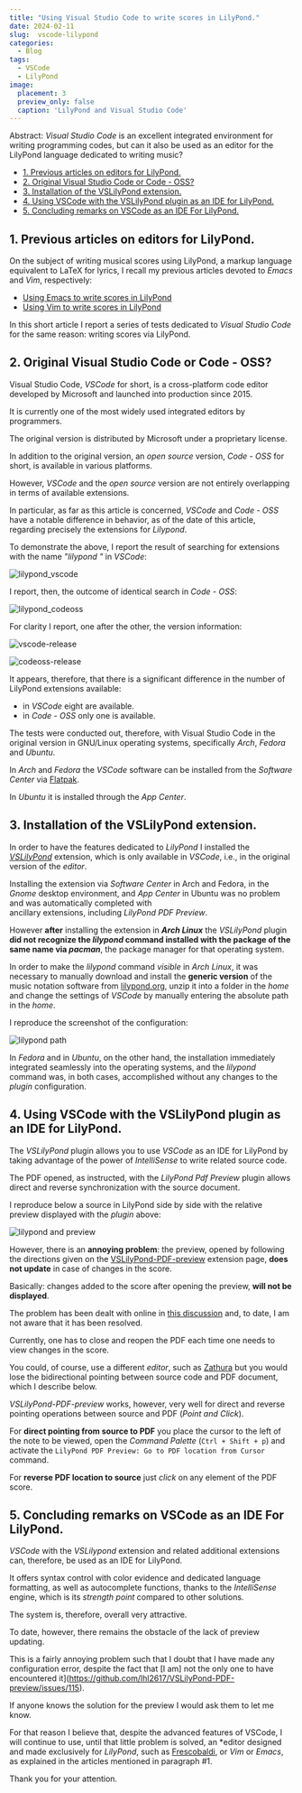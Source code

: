 ```yaml
---
title: "Using Visual Studio Code to write scores in LilyPond."
date: 2024-02-11
slug:  vscode-lilypond
categories:
  - Blog
tags:
  - VSCode
  - LilyPond
image:
  placement: 3
  preview_only: false 
  caption: 'LilyPond and Visual Studio Code'
---
```




Abstract: *Visual Studio Code* is an excellent integrated environment for writing programming codes, but can it also be used as an editor for the LilyPond language dedicated to writing music?

- [1. Previous articles on editors for LilyPond.](#1-previous-articles-on-editors-for-lilypond)
- [2. Original Visual Studio Code or Code - OSS?](#2-original-visual-studio-code-or-code---oss)
- [3. Installation of the VSLilyPond extension.](#3-installation-of-the-vslilypond-extension)
- [4. Using VSCode with the VSLilyPond plugin as an IDE for LilyPond.](#4-using-vscode-with-the-vslilypond-plugin-as-an-ide-for-lilypond)
- [5. Concluding remarks on VSCode as an IDE For LilyPond.](#5-concluding-remarks-on-vscode-as-an-ide-for-lilypond)


## 1. Previous articles on editors for LilyPond.

On the subject of writing musical scores using LilyPond, a markup language equivalent to LaTeX for lyrics, I recall my previous articles devoted to *Emacs* and *Vim*, respectively:
- [Using Emacs to write scores in LilyPond](https://francopasut.netlify.app/post/emacs_write_lilypond/)
- [Using Vim to write scores in LilyPond](https://francopasut.netlify.app/post/vim_write_lilypond/)

In this short article I report a series of tests dedicated to *Visual Studio Code* for the same reason: writing scores via LilyPond.

## 2. Original Visual Studio Code or Code - OSS?

Visual Studio Code, *VSCode* for short, is a cross-platform code editor developed by Microsoft and launched into production since 2015.

It is currently one of the most widely used integrated editors by programmers.

The original version is distributed by Microsoft under a proprietary license.

In addition to the original version, an *open source* version, *Code - OSS* for short, is available in various platforms.


However, *VSCode* and the *open source* version are not entirely overlapping in terms of available extensions.

In particular, as far as this article is concerned, *VSCode* and *Code - OSS* have a notable difference in behavior, as of the date of this article, regarding precisely the extensions for *Lilypond*.


To demonstrate the above, I report the result of searching for extensions with the name *"lilypond "* in *VSCode*:

![lilypond_vscode](vscode_lilypond_extensions.png)

I report, then, the outcome of identical search in *Code - OSS*:

![lilypond_codeoss](code_oss_lilypond_extensions.png)

For clarity I report, one after the other, the version information:

![vscode-release](vscode-relase.png)

![codeoss-release](codeoss-release.png)

It appears, therefore, that there is a significant difference in the number of LilyPond extensions available:

- in *VSCode* eight are available.
- in *Code - OSS* only one is available.

The tests were conducted out, therefore, with Visual Studio Code in the original version in GNU/Linux operating systems, specifically *Arch*, *Fedora* and *Ubuntu*.

In *Arch* and *Fedora* the *VSCode* software can be installed from the *Software Center* via [Flatpak](https://flatpak.org).

In *Ubuntu* it is installed through the *App Center*.

## 3. Installation of the VSLilyPond extension.

In order to have the features dedicated to *LilyPond* I installed the [*VSLilyPond*](https://www.mutopiaproject.org/index.html) extension, which is only available in *VSCode*, i.e., in the original version of the *editor*.

Installing the extension via *Software Center* in Arch and Fedora, in the *Gnome* desktop environment, and *App Center* in Ubuntu was no problem and was automatically completed with  
 ancillary extensions, including *LilyPond PDF Preview*.

However **after** installing the extension in ***Arch Linux*** the *VSLilyPond* plugin **did not recognize the *lilypond* command installed with the package of the same name via *pacman***, the package manager for that operating system.

In order to make the *lilypond* command *visible* in *Arch Linux*, it was necessary to manually download and install the **generic version** of the music notation software from [lilypond.org](https://lilypond.org/download.html), unzip it into a folder in the *home* and change the settings of *VSCode* by manually entering the absolute path in the *home*.

I reproduce the screenshot of the configuration:

![lilypond path](path_to_lilypond.png)

In *Fedora* and in *Ubuntu*, on the other hand, the installation immediately integrated seamlessly into the operating systems, and the *lilypond* command was, in both cases, accomplished without any changes to the *plugin* configuration.

## 4. Using VSCode with the VSLilyPond plugin as an IDE for LilyPond.

The *VSLilyPond* plugin allows you to use *VSCode* as an IDE for LilyPond by taking advantage of the power of *IntelliSense* to write related source code.

The PDF opened, as instructed, with the *LilyPond Pdf Preview* plugin allows direct and reverse synchronization with the source document.

I reproduce below a source in LilyPond side by side with the relative preview displayed with the *plugin* above:

![lilypond and preview](vslilypond-pdf_preview-bach.png)

However, there is an **annoying problem**: the preview, opened by following the directions given on the [VSLilyPond-PDF-preview](https://github.com/lhl2617/VSLilyPond-PDF-preview) extension page, **does not update** in case of changes in the score.

Basically: changes added to the score after opening the preview, **will not be displayed**.

The problem has been dealt with online in [this discussion](https://github.com/lhl2617/VSLilyPond-PDF-preview/issues/115) and, to date, I am not aware that it has been resolved.

Currently, one has to close and reopen the PDF each time one needs to view changes in the score.

You could, of course, use a different *editor*, such as [Zathura](https://pwmt.org/projects/zathura/) but you would lose the bidirectional pointing between source code and PDF document, which I describe below.

*VSLilyPond-PDF-preview* works, however, very well for direct and reverse pointing operations between source and PDF (*Point and Click*).

For **direct pointing from source to PDF** you place the cursor to the left of the note to be viewed, open the *Command Palette* (`Ctrl + Shift + p`) and activate the `LilyPond PDF Preview: Go to PDF location from Cursor` command.

For **reverse PDF location to source** just *click* on any element of the PDF score.

## 5. Concluding remarks on VSCode as an IDE For LilyPond.


*VSCode* with the *VSLilypond* extension and related additional extensions can, therefore, be used as an IDE for LilyPond.

It offers syntax control with color evidence and dedicated language formatting, as well as autocomplete functions, thanks to the *IntelliSense* engine, which is its *strength point* compared to other solutions.

The system is, therefore, overall very attractive.

To date, however, there remains the obstacle of the lack of preview updating.

This is a fairly annoying problem such that I doubt that I have made any configuration error, despite the fact that [I am] not the only one to have encountered it](https://github.com/lhl2617/VSLilyPond-PDF-preview/issues/115).

If anyone knows the solution for the preview I would ask them to let me know.

For that reason I believe that, despite the advanced features of VSCode, I will continue to use, until that little problem is solved, an *editor designed and made exclusively for *LilyPond*, such as 
[Frescobaldi](https://www.frescobaldi.org), or *Vim* or *Emacs*, as explained in the articles mentioned in paragraph #1.

Thank you for your attention.